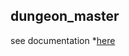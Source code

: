 
## dungeon_master
see documentation *[here](https://github.com/TECHNOCRATSROBOTICS/ROBOCON_2018/blob/master/Electrical/Devashish/LSA08%20analog%20mode.docx)
